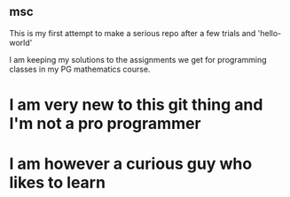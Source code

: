 ## msc

This is my first attempt to make a serious repo after
a few trials and 'hello-world'

I am keeping my solutions to the assignments we get for
programming classes in my PG mathematics course.

# I am very new to this git thing and I'm not a pro programmer

# I am however a curious guy who likes to learn
